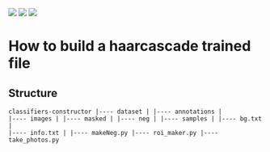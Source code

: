 [![](https://img.shields.io/badge/python-3.8.5-blue.svg?&logo=python&logoColor=yellow)](https://www.python.org/downloads/release/python-385/) [![](https://img.shields.io/badge/OpenCV-3.4.0-blue?&logo=opencv&logoColor=red)](https://docs.opencv.org/3.4.0/index.html) [![](https://img.shields.io/badge/Docker-20.10.14-blue?&logo=Docker&logoColor=blue)](https://hub.docker.com/repository/docker/l22chi/opencv-ubuntu)

# How to build a haarcascade trained file


## Structure

<code>classifiers-constructor
  |---- dataset
  |        |---- annotations
  |        |---- images
  |               |---- masked
  |               |---- neg
  |               |---- samples
  |               |---- bg.txt
  |               |---- info.txt
  |
  |---- makeNeg.py
  |---- roi_maker.py
  |---- take_photos.py</code>